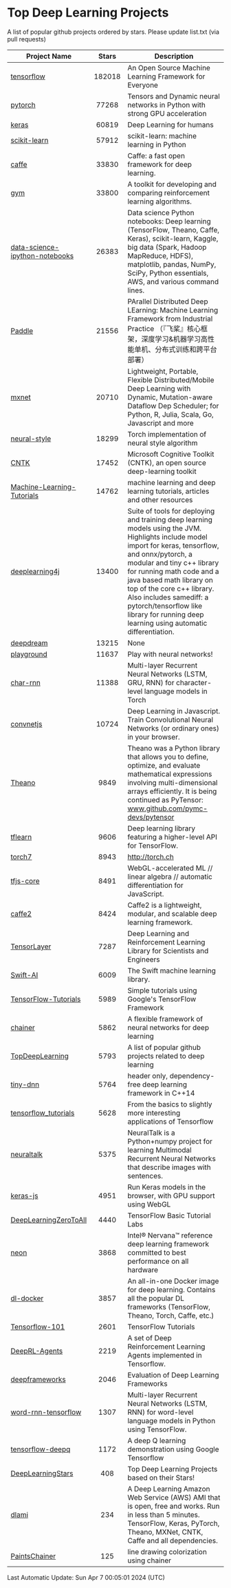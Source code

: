 # Top Deep Learning Projects
A list of popular github projects ordered by stars.
Please update list.txt (via pull requests)

|Project Name| Stars | Description |
| ---------- |:-----:| ----------- |
| [tensorflow](https://github.com/tensorflow/tensorflow) | 182018 | An Open Source Machine Learning Framework for Everyone |
| [pytorch](https://github.com/pytorch/pytorch) | 77268 | Tensors and Dynamic neural networks in Python with strong GPU acceleration |
| [keras](https://github.com/keras-team/keras) | 60819 | Deep Learning for humans |
| [scikit-learn](https://github.com/scikit-learn/scikit-learn) | 57912 | scikit-learn: machine learning in Python |
| [caffe](https://github.com/BVLC/caffe) | 33830 | Caffe: a fast open framework for deep learning. |
| [gym](https://github.com/openai/gym) | 33800 | A toolkit for developing and comparing reinforcement learning algorithms. |
| [data-science-ipython-notebooks](https://github.com/donnemartin/data-science-ipython-notebooks) | 26383 | Data science Python notebooks: Deep learning (TensorFlow, Theano, Caffe, Keras), scikit-learn, Kaggle, big data (Spark, Hadoop MapReduce, HDFS), matplotlib, pandas, NumPy, SciPy, Python essentials, AWS, and various command lines. |
| [Paddle](https://github.com/PaddlePaddle/Paddle) | 21556 | PArallel Distributed Deep LEarning: Machine Learning Framework from Industrial Practice （『飞桨』核心框架，深度学习&机器学习高性能单机、分布式训练和跨平台部署） |
| [mxnet](https://github.com/apache/mxnet) | 20710 | Lightweight, Portable, Flexible Distributed/Mobile Deep Learning with Dynamic, Mutation-aware Dataflow Dep Scheduler; for Python, R, Julia, Scala, Go, Javascript and more |
| [neural-style](https://github.com/jcjohnson/neural-style) | 18299 | Torch implementation of neural style algorithm |
| [CNTK](https://github.com/microsoft/CNTK) | 17452 | Microsoft Cognitive Toolkit (CNTK), an open source deep-learning toolkit |
| [Machine-Learning-Tutorials](https://github.com/ujjwalkarn/Machine-Learning-Tutorials) | 14762 | machine learning and deep learning tutorials, articles and other resources  |
| [deeplearning4j](https://github.com/deeplearning4j/deeplearning4j) | 13400 | Suite of tools for deploying and training deep learning models using the JVM. Highlights include model import for keras, tensorflow, and onnx/pytorch, a modular and tiny c++ library for running math code and a java based math library on top of the core c++ library. Also includes samediff: a pytorch/tensorflow like library for running deep learning using automatic differentiation. |
| [deepdream](https://github.com/google/deepdream) | 13215 | None |
| [playground](https://github.com/tensorflow/playground) | 11637 | Play with neural networks! |
| [char-rnn](https://github.com/karpathy/char-rnn) | 11388 | Multi-layer Recurrent Neural Networks (LSTM, GRU, RNN) for character-level language models in Torch |
| [convnetjs](https://github.com/karpathy/convnetjs) | 10724 | Deep Learning in Javascript. Train Convolutional Neural Networks (or ordinary ones) in your browser. |
| [Theano](https://github.com/Theano/Theano) | 9849 | Theano was a Python library that allows you to define, optimize, and evaluate mathematical expressions involving multi-dimensional arrays efficiently. It is being continued as PyTensor: www.github.com/pymc-devs/pytensor |
| [tflearn](https://github.com/tflearn/tflearn) | 9606 | Deep learning library featuring a higher-level API for TensorFlow. |
| [torch7](https://github.com/torch/torch7) | 8943 | http://torch.ch |
| [tfjs-core](https://github.com/tensorflow/tfjs-core) | 8491 | WebGL-accelerated ML // linear algebra // automatic differentiation for JavaScript. |
| [caffe2](https://github.com/facebookarchive/caffe2) | 8424 | Caffe2 is a lightweight, modular, and scalable deep learning framework. |
| [TensorLayer](https://github.com/tensorlayer/TensorLayer) | 7287 | Deep Learning and Reinforcement Learning Library for Scientists and Engineers  |
| [Swift-AI](https://github.com/Swift-AI/Swift-AI) | 6009 | The Swift machine learning library. |
| [TensorFlow-Tutorials](https://github.com/nlintz/TensorFlow-Tutorials) | 5989 | Simple tutorials using Google's TensorFlow Framework |
| [chainer](https://github.com/chainer/chainer) | 5862 | A flexible framework of neural networks for deep learning |
| [TopDeepLearning](https://github.com/aymericdamien/TopDeepLearning) | 5793 | A list of popular github projects related to deep learning |
| [tiny-dnn](https://github.com/tiny-dnn/tiny-dnn) | 5764 | header only, dependency-free deep learning framework in C++14 |
| [tensorflow_tutorials](https://github.com/pkmital/tensorflow_tutorials) | 5628 | From the basics to slightly more interesting applications of Tensorflow |
| [neuraltalk](https://github.com/karpathy/neuraltalk) | 5375 | NeuralTalk is a Python+numpy project for learning Multimodal Recurrent Neural Networks that describe images with sentences. |
| [keras-js](https://github.com/transcranial/keras-js) | 4951 | Run Keras models in the browser, with GPU support using WebGL |
| [DeepLearningZeroToAll](https://github.com/hunkim/DeepLearningZeroToAll) | 4440 | TensorFlow Basic Tutorial Labs |
| [neon](https://github.com/NervanaSystems/neon) | 3868 | Intel® Nervana™ reference deep learning framework committed to best performance on all hardware |
| [dl-docker](https://github.com/floydhub/dl-docker) | 3857 | An all-in-one Docker image for deep learning. Contains all the popular DL frameworks (TensorFlow, Theano, Torch, Caffe, etc.) |
| [Tensorflow-101](https://github.com/sjchoi86/Tensorflow-101) | 2601 | TensorFlow Tutorials |
| [DeepRL-Agents](https://github.com/awjuliani/DeepRL-Agents) | 2219 | A set of Deep Reinforcement Learning Agents implemented in Tensorflow. |
| [deepframeworks](https://github.com/zer0n/deepframeworks) | 2046 | Evaluation of Deep Learning Frameworks |
| [word-rnn-tensorflow](https://github.com/hunkim/word-rnn-tensorflow) | 1307 | Multi-layer Recurrent Neural Networks (LSTM, RNN) for word-level language models in Python using TensorFlow. |
| [tensorflow-deepq](https://github.com/siemanko/tensorflow-deepq) | 1172 | A deep Q learning demonstration using Google Tensorflow |
| [DeepLearningStars](https://github.com/hunkim/DeepLearningStars) | 408 | Top Deep Learning Projects based on their Stars! |
| [dlami](https://github.com/ritchieng/dlami) | 234 | A Deep Learning Amazon Web Service (AWS) AMI that is open, free and works. Run in less than 5 minutes. TensorFlow, Keras, PyTorch, Theano, MXNet, CNTK, Caffe and all dependencies. |
| [PaintsChainer](https://github.com/taizan/PaintsChainer) | 125 | line drawing colorization using chainer |

Last Automatic Update: Sun Apr  7 00:05:01 2024 (UTC)
